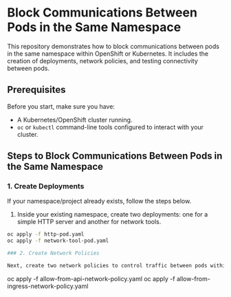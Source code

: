 # Block Communications Between Pods in the Same Namespace

This repository demonstrates how to block communications between pods in the same namespace within OpenShift or Kubernetes. It includes the creation of deployments, network policies, and testing connectivity between pods.

## Prerequisites

Before you start, make sure you have:

- A Kubernetes/OpenShift cluster running.
- `oc` or `kubectl` command-line tools configured to interact with your cluster.

## Steps to Block Communications Between Pods in the Same Namespace

### 1. Create Deployments

If your namespace/project already exists, follow the steps below.

1. Inside your existing namespace, create two deployments: one for a simple HTTP server and another for network tools.

```bash
oc apply -f http-pod.yaml
oc apply -f network-tool-pod.yaml

### 2. Create Network Policies

Next, create two network policies to control traffic between pods within the same namespace.
```

oc apply -f allow-from-api-network-policy.yaml
oc apply -f allow-from-ingress-network-policy.yaml
